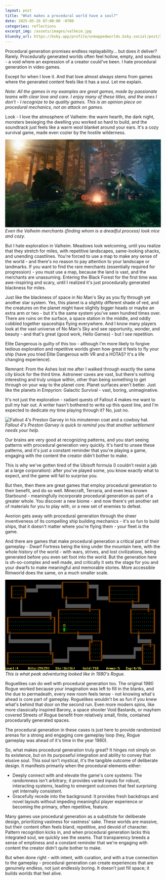 ```yaml
---
layout: post
title: "What makes a procedural world have a soul?"
date: 2025-05-26 07:00:00 -0700
categories: reflections
excerpt_img: /assets/images/valheim.jpg
bluesky_url: https://bsky.app/profile/unmappedworlds.bsky.social/post/3lq3laonnnk2v
---
```


Procedural generation promises endless replayability... but does it deliver? Rarely. Procedurally generated worlds often feel hollow, empty, and soulless - a void where an expression of a creator could've been. I hate procedural generation in video games.

Except for when I love it. And that love almost always stems from games where the generated content feels like it has a soul. Let me explain.

_Note: All the games in my examples are great games, made by passionate teams with clear love and care. I enjoy many of these titles, and the ones I don't - I recognize to be quality games. This is an opinion piece on procedural mechanics, not an attack on games._

Look - I love the atmosphere of Valheim: the warm hearth, the dark night, monsters besieging the dwelling you worked so hard to build, and the soundtrack just feels like a warm wool blanket around your ears. It's a cozy survival game, made even cozier by the hostile wilderness.

![Valheim merchant under a tent, with a campfire, and a whimsical creature by their side.](/assets/images/valheim.jpg)
*Even the Valheim merchants (finding whom is a dreadful process) look nice and cozy.*

But I hate exploration in Valheim. Meadows look welcoming, until you realize that they stretch for miles, with repetitive landscapes, same-looking shacks, and unending coastlines. You're forced to use a map to make any sense of the world - and there's no reason to pay attention to your landscape or landmarks. If you want to find the rare merchants (essentially required for progression) - you must use a map, because the land is vast, and the merchants are unassuming. Entering the Black Forest for the first time was awe-inspiring and scary, until I realized it's just procedurally generated blackness for miles.

Just like the blackness of space in No Man's Sky as you fly through yet another star system. Yes, this planet is a slightly different shade of red, and the creatures on the planet might have slightly bigger heads or maybe an extra arm or two - but it's the same system you've seen hundred times over. There are ruins on the surface, a space station in the middle, and oddly cobbled together spaceships flying everywhere. And I know many players look at the vast universe of No Man's Sky and see opportunity, wonder, and beauty - and that's great (good work, Hello Games) - but I see repetition.

Elite Dangerous is guilty of this too - although I'm more likely to forgive tedious exploration and repetitive worlds given how great it feels to fly your ship (have you tried Elite Dangerous with VR and a HOTAS? It's a life changing experience).

Remnant: From the Ashes lost me after I walked through exactly the same city block for the third time. Astroneer caves are vast, but there's nothing interesting and truly unique within, other than being something to get through on your way to the planet core. Planet surfaces aren't better. Just like the planets in Empyrion: Galactic Survival - vast, boring, unimaginative.

It's not just the exploration - radiant quests of Fallout 4 makes me want to pull my hair out. A writer hasn't bothered to write up this quest line, and I'm expected to dedicate my time playing through it? No, just no.

![Fallout 4's Preston Garvey in his minutemen coat and a cowboy hat.](/assets/images/fallout-4-preston-garvey.avif)
*Fallout 4's Preston Garvey is quick to remind you that another settlement needs your help.*

Our brains are very good at recognizing patterns, and you start seeing patterns with procedural generation very quickly. It's hard to unsee these patterns, and it's just a constant reminder that you're playing a game, engaging with the content the creator didn't bother to make.

This is why we've gotten tired of the Ubisoft formula (I couldn't resist a jab at a large corporation): after you've played some, you know exactly what to expect, and the game will fail to surprise you.

But then, then there are great games that employ procedural generation to their benefit, and do so well. Minecraft, Terraria, and even less known Starbound - meaningfully incorporate procedural generation as part of a greater whole. You discover a new biome - and now there's yet another set of materials for you to play with, or a new set of enemies to defeat.

Avorion gets away with procedural generation through the sheer inventiveness of its compelling ship building mechanics - it's so fun to build ships, that it doesn't matter where you're flying them - your fleet *is* the game.

And there are games that make procedural generation a critical part of their gameplay - Dwarf Fortress being the king under the mountain here, with the whole history of the world - with wars, strives, and lost civilizations, being generated before you even set foot into the world. But the generation here is oh-so-complex and well made, and critically it sets the stage for you and your dwarfs to make meaningful and memorable stories. More accessible Rimworld does the same, on a much smaller scale.

![A screenshot of ASCII dungeon of 1980's game Rogue.](/assets/images/rogue-1980.png)
*This is what peak adventuring looked like in 1980's Rogue.*

Roguelikes can do well with procedural generation too. The original 1980 Rogue worked because your imagination was left to fill in the blanks, and the due to permadeath, every new room feels tense - not knowing what's ahead is core part of gameplay. Roguelikes wouldn't be as fun if you knew what's behind that door on the second run. Even more modern spins, like more classically inspired Barony, a space shooter Void Bastards, or mayhem covered Streets of Rogue benefit from relatively small, finite, contained procedurally generated spaces.

The procedural generation in these cases is just here to provide randomized arenas for a strong and engaging core gameplay loop (hey, Rogue gameplay was ahead of it's time in the year 1980).

So, what makes procedural generation truly great? It hinges not simply on its existence, but on its purposeful integration and ability to convey that elusive soul. This soul isn't mystical, it's the tangible outcome of deliberate design. It manifests primarily when the procedural elements either:

* Deeply connect with and elevate the game's core systems: The randomness isn't arbitrary; it provides varied inputs for robust, interacting systems, leading to emergent outcomes that feel surprising yet internally consistent.
* Gracefully recede into the background: It provides fresh backdrops and novel layouts without impeding meaningful player experience or becoming the primary, often repetitive, feature.

Many games use procedural generation as a substitute for deliberate design, prioritizing vastness for vastness' sake. These worlds are massive, but their content often feels bland, repetitive, and devoid of character. Pattern recognition kicks in, and when procedural generation lacks this integrated soul, we quickly see the seams. That transparency breeds a sense of emptiness and a constant reminder that we're engaging with content the creator didn't quite bother to make.

But when done right - with intent, with curation, and with a true connection to the gameplay - procedural generation can create experiences that are genuinely endless, not just endlessly boring. It doesn't just fill space; it builds worlds that feel alive.
